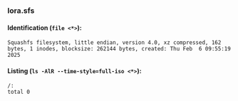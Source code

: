 ### lora.sfs
#### Identification (`file <*>`):
```
Squashfs filesystem, little endian, version 4.0, xz compressed, 162 bytes, 1 inodes, blocksize: 262144 bytes, created: Thu Feb  6 09:55:19 2025
```
#### Listing (`ls -AlR --time-style=full-iso <*>`):
```
/:
total 0
```

